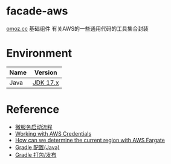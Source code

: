 # facade-aws
[omoz.cc](www.omoz.cc) 基础组件 有关AWS的一些通用代码的工具集合封装

# Environment

| Name   | Version                                                        |
|--------|----------------------------------------------------------------|
| Java   | [JDK 17.x](https://www.oracle.com/java/technologies/downloads) |

# Reference

- [微服务启动流程](https://confluence.king.com/pages/viewpage.action?pageId=58019448)
- [Working with AWS Credentials](https://docs.aws.amazon.com/sdk-for-java/v1/developer-guide/credentials.html)
- [How can we determine the current region with AWS Fargate](https://stackoverflow.com/questions/51886219/how-can-we-determine-the-current-region-with-aws-fargate)
- [Gradle 配置(Java)](https://confluence.xxxx.com/pages/viewpage.action?pageId=39224541)
- [Gradle 打包/发布](https://confluence.xxxx.com/pages/viewpage.action?pageId=56433292)